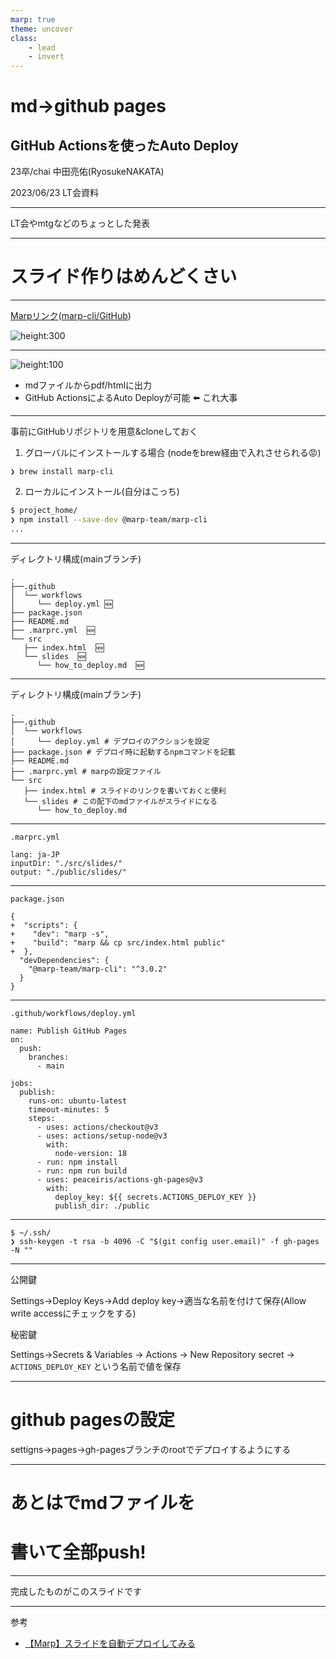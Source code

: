 ```yaml
---
marp: true
theme: uncover
class:
    - lead
    - invert
---
```


# md→github pages
## GitHub Actionsを使ったAuto Deploy

23卒/chai 中田亮佑(RyosukeNAKATA)

2023/06/23 LT会資料

---

LT会やmtgなどのちょっとした発表

---

# スライド作りはめんどくさい

---

[Marpリンク](https://marp.app/)([marp-cli/GitHub](https://github.com/marp-team/marp-cli))

![height:300](https://github.com/marp-team/marp/blob/main/marp-dark.png?raw=true)

---

![height:100](https://github.com/marp-team/marp/blob/main/marp-dark.png?raw=true)

- mdファイルからpdf/htmlに出力
- GitHub ActionsによるAuto Deployが可能 :arrow_left: これ大事

---


事前にGitHubリポジトリを用意&cloneしておく

1. グローバルにインストールする場合
(nodeをbrew経由で入れさせられる:rage:)

```
❯ brew install marp-cli
```
2. ローカルにインストール(自分はこっち)

```bash
$ project_home/
❯ npm install --save-dev @marp-team/marp-cli
...
```

---

ディレクトリ構成(mainブランチ)
```
.
├──.github
│  └── workflows
│     └── deploy.yml 🆕
├── package.json
├── README.md
├── .marprc.yml  🆕
└── src
   ├── index.html  🆕
   └── slides  🆕
      └── how_to_deploy.md  🆕
```

---

ディレクトリ構成(mainブランチ)
```
.
├──.github
│  └── workflows
│     └── deploy.yml # デプロイのアクションを設定
├── package.json # デプロイ時に起動するnpmコマンドを記載
├── README.md
├── .marprc.yml # marpの設定ファイル
└── src
   ├── index.html # スライドのリンクを書いておくと便利
   └── slides # この配下のmdファイルがスライドになる
      └── how_to_deploy.md
```

---

`.marprc.yml`

```
lang: ja-JP
inputDir: "./src/slides/"
output: "./public/slides/"
```
---

`package.json`

```
{
+  "scripts": {
+    "dev": "marp -s",
+    "build": "marp && cp src/index.html public"
+  },
  "devDependencies": {
    "@marp-team/marp-cli": "^3.0.2"
  }
}
```

---

`.github/workflows/deploy.yml`

```
name: Publish GitHub Pages
on:
  push:
    branches:
      - main

jobs:
  publish:
    runs-on: ubuntu-latest
    timeout-minutes: 5
    steps:
      - uses: actions/checkout@v3
      - uses: actions/setup-node@v3
        with:
          node-version: 18
      - run: npm install
      - run: npm run build
      - uses: peaceiris/actions-gh-pages@v3
        with:
          deploy_key: ${{ secrets.ACTIONS_DEPLOY_KEY }}
          publish_dir: ./public
```

---

```
$ ~/.ssh/
❯ ssh-keygen -t rsa -b 4096 -C "$(git config user.email)" -f gh-pages -N ""
```

---

公開鍵

Settings→Deploy Keys→Add deploy key→適当な名前を付けて保存(Allow write accessにチェックをする)

秘密鍵

Settings→Secrets & Variables → Actions → New Repository secret → `ACTIONS_DEPLOY_KEY` という名前で値を保存

---

# github pagesの設定

settigns→pages→gh-pagesブランチのrootでデプロイするようにする

---


# あとはでmdファイルを
# 書いて全部push!


---

完成したものがこのスライドです


---

参考

- [
【Marp】スライドを自動デプロイしてみる](https://sakaf.net/posts/marp-deploy/)

